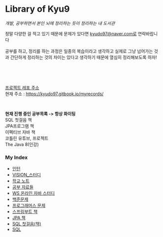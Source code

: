 # **Library of Kyu9**

_개발, 공부하면서 본인 뇌에 정리하는 듯이 정리하는 내 도서관_

정말 다양한 걸 적고 있기 때문에 문제가 있다면 kyudo97@naver.com로 연락바랍니다 <br>
<br>
공부를 하고, 정리를 하는 과정은 일종의 복습이라고 생각하고 실제로 그냥 넘어가는 것과 간단하게 정리하는 것의 차이는 있다고 생각하기 때문에 열심히 정리해보도록 하자!

<br><br><br>


[프로젝트 레포 주소](https://github.com/kyu9/MyBook)
<br>
현재 주소 : https://kyudo97.gitbook.io/myrecords/

<br>

**현재 진행 중인 공부목록 -> 항상 화이팅**<br>
SQL 첫걸음 책<br>
JPA프로그램 책<br>
이펙티브 자바 책<br>
코틀린 유튜브, 프로젝트<br>
The Java 8(인강) <br>

### My Index
* [인턴](Web_Study/README.md)
* [VISION\_스터디](vision\_study/README.md)
* [학교 노트](school\_note/README.md)
* [공부 자료들](undefined.md)
* [WS 온라인 자바 스터디](WhiteShip_Java_Study/README.md)
* [백준문제](baekjoon/README.md)
* [프로그래머스 문제](programmers/README.md)
* [스프링부트 책](SpringBoot_AWS_Book/README.md)
* [JPA 책](Java_ORM_JPA_Book/README.md)
* [SQL 첫걸음(책)](sql\_book/README.md)
* [SQL](SQL_Example/README.md)


<br><br><br><br><br><br><br><br><br><br><br><br>

